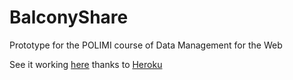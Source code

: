# BalconyShare
Prototype for the POLIMI course of Data Management for the Web

See it working [here](http://balconyshare.herokuapp.com/) thanks to [Heroku](https://www.heroku.com/)